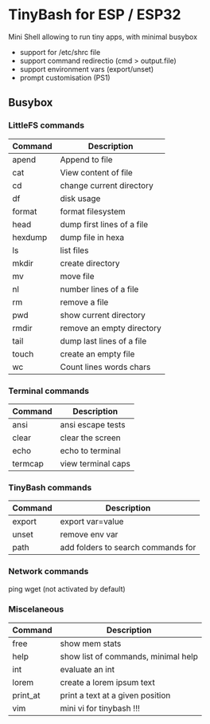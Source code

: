 # TinyBash for ESP / ESP32
Mini Shell allowing to run tiny apps, with minimal busybox

- support for /etc/shrc file
- support command redirectio (cmd > output.file)
- support environment vars (export/unset)
- prompt customisation (PS1)

## Busybox

### LittleFS commands
| Command | Description |
| ----------- | ------------ |
| apend | Append to file |
|cat | View content of file |
|cd|change current directory|
|df|disk usage|
|format|format filesystem|
|head|dump first lines of a file|
|hexdump|dump file in hexa|
|ls|list files|
|mkdir|create directory|
|mv|move file|
|nl|number lines of a file|
|rm|remove a file|
|pwd|show current directory|
|rmdir|remove an empty directory|
|tail|dump last lines of a file|
|touch|create an empty file|
|wc|Count lines words chars|

### Terminal commands
| Command | Description |
| ----------- | ------------ |
|ansi|ansi escape tests|
|clear|clear the screen|
|echo|echo to terminal|
|termcap|view terminal caps|

### TinyBash commands
| Command | Description |
| ----------- | ------------ |
|export|export var=value|
|unset|remove env var|
|path|add folders to search commands for|


### Network commands
ping
wget (not activated by default)

### Miscelaneous
| Command | Description |
| ----------- | ------------ |
|free|show mem stats|
|help|show list of commands, minimal help|
|int|evaluate an int|
|lorem|create a lorem ipsum text|
|print_at|print a text at a given position|
|vim|mini vi for tinybash !!!|


